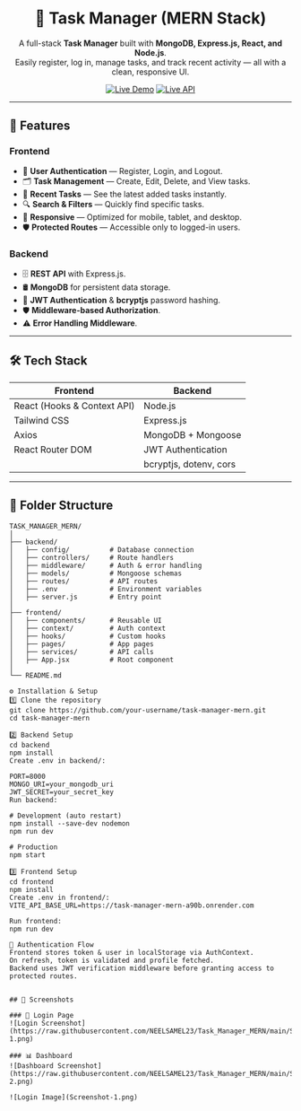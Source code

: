<h1 align="center">📝 Task Manager (MERN Stack)</h1>

<p align="center">
A full-stack <b>Task Manager</b> built with <b>MongoDB, Express.js, React, and Node.js</b>.<br>
Easily register, log in, manage tasks, and track recent activity — all with a clean, responsive UI.
</p>

<p align="center">
  <a href="https://task-manager-mern-flame.vercel.app"><img src="https://img.shields.io/badge/Frontend-Live%20Demo-blue?style=for-the-badge&logo=react" alt="Live Demo"></a>
  <a href="https://task-manager-mern-a90b.onrender.com"><img src="https://img.shields.io/badge/Backend-Live%20API-green?style=for-the-badge&logo=node.js" alt="Live API"></a>
</p>

---

## 🚀 Features

### **Frontend**
- 🔐 **User Authentication** — Register, Login, and Logout.
- 🗂 **Task Management** — Create, Edit, Delete, and View tasks.
- 📅 **Recent Tasks** — See the latest added tasks instantly.
- 🔍 **Search & Filters** — Quickly find specific tasks.
- 📱 **Responsive** — Optimized for mobile, tablet, and desktop.
- 🛡 **Protected Routes** — Accessible only to logged-in users.

### **Backend**
- 🗄 **REST API** with Express.js.
- 🛢 **MongoDB** for persistent data storage.
- 🔑 **JWT Authentication** & **bcryptjs** password hashing.
- 🛡 **Middleware-based Authorization**.
- ⚠ **Error Handling Middleware**.

---

## 🛠 Tech Stack

| **Frontend** | **Backend** |
|--------------|-------------|
| React (Hooks & Context API) | Node.js |
| Tailwind CSS | Express.js |
| Axios | MongoDB + Mongoose |
| React Router DOM | JWT Authentication |
|  | bcryptjs, dotenv, cors |

---

## 📂 Folder Structure

```plaintext
TASK_MANAGER_MERN/
│
├── backend/
│   ├── config/          # Database connection
│   ├── controllers/     # Route handlers
│   ├── middleware/      # Auth & error handling
│   ├── models/          # Mongoose schemas
│   ├── routes/          # API routes
│   ├── .env             # Environment variables
│   ├── server.js        # Entry point
│
├── frontend/
│   ├── components/      # Reusable UI
│   ├── context/         # Auth context
│   ├── hooks/           # Custom hooks
│   ├── pages/           # App pages
│   ├── services/        # API calls
│   ├── App.jsx          # Root component
│
└── README.md

⚙ Installation & Setup
1️⃣ Clone the repository
git clone https://github.com/your-username/task-manager-mern.git
cd task-manager-mern

2️⃣ Backend Setup
cd backend
npm install
Create .env in backend/:

PORT=8000
MONGO_URI=your_mongodb_uri
JWT_SECRET=your_secret_key
Run backend:

# Development (auto restart)
npm install --save-dev nodemon
npm run dev

# Production
npm start

3️⃣ Frontend Setup
cd frontend
npm install
Create .env in frontend/:
VITE_API_BASE_URL=https://task-manager-mern-a90b.onrender.com

Run frontend:
npm run dev

🔑 Authentication Flow
Frontend stores token & user in localStorage via AuthContext.
On refresh, token is validated and profile fetched.
Backend uses JWT verification middleware before granting access to protected routes.


## 📸 Screenshots

### 🔑 Login Page
![Login Screenshot](https://raw.githubusercontent.com/NEELSAMEL23/Task_Manager_MERN/main/Screenshot-1.png)

### 📊 Dashboard
![Dashboard Screenshot](https://raw.githubusercontent.com/NEELSAMEL23/Task_Manager_MERN/main/Screenshot-2.png)

![Login Image](Screenshot-1.png)



